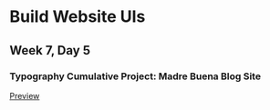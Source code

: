 # Build Website UIs

## Week 7, Day 5

### Typography Cumulative Project: Madre Buena Blog Site

[Preview](http://htmlpreview.github.io/?https://github.com/rasenderhase/codecademy/blob/master/typography-for-ui-cumulative-starting-point/index.html)
